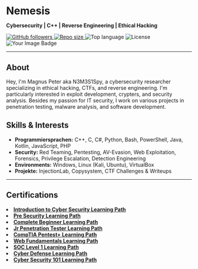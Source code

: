 <div>
  <h1 style="margin-bottom:6px;">Nemesis</h1>
  <p><strong>Cybersecurity | C++ | Reverse Engineering | Ethical Hacking</strong></p>


  <p>
    <a href="https://github.com/N3M3S1Spy" target="_blank" rel="noopener">
      <img src="https://img.shields.io/github/followers/N3M3S1Spy?label=Follow&style=social"
           alt="GitHub followers">
    </a>
    <a href="https://github.com/N3M3S1Spy?tab=repositories" target="_blank" rel="noopener">
      <img src="https://img.shields.io/github/repo-size/N3M3S1Spy/InjectionLab"
           alt="Repo size">
    </a>
    <img src="https://img.shields.io/badge/language-C%2B%2B-blue" alt="Top language">
    <img src="https://img.shields.io/badge/license-MIT-lightgrey" alt="License">
    <br>
    <img src="https://tryhackme-badges.s3.amazonaws.com/N3M3S1Spy.png" alt="Your Image Badge" />
  </p>
</div>

<hr>

<section>
  <h2>About</h2>
  <p>Hey, I'm Magnus Peter aka N3M3S1Spy, a cybersecurity researcher specializing in ethical hacking, CTFs, and reverse engineering. I'm particularly interested in exploit development, crypters, and security analysis. Besides my passion for IT security, I work on various projects in penetration testing, malware analysis, and software development.</p>
</section>

<section>
  <h2>Skills & Interests</h2>
  <ul>
    <li><strong>Programmiersprachen:</strong> C++, C, C#, Python, Bash, PowerShell, Java, Kotlin, JavaScript, PHP</li>
    <li><strong>Security:</strong> Red Teaming, Pentesting, AV-Evasion, Web Exploitation, Forensics, Privilege Escalation, Detection Engineering</li>
    <li><strong>Environments:</strong> Windows, Linux (Kali, Ubuntu), VirtualBox</li>
    <li><strong>Projekte:</strong> InjectionLab, Copysystem, CTF Challenges & Writeups</li>
  </ul>
</section>

<hr>

<section>
  <h2>Certifications</h2>
  <li><a href="https://tryhackme-certificates.s3-eu-west-1.amazonaws.com/THM-XPF1LU5PSJ.pdf"><strong>Introduction to Cyber Security Learning Path</strong></a></li>
  <li><a href="https://tryhackme-certificates.s3-eu-west-1.amazonaws.com/THM-M3CUNLKY1M.pdf"><strong>Pre Security Learning Path</strong></a></li>
  <li><a href="https://tryhackme-certificates.s3-eu-west-1.amazonaws.com/THM-7Z3W5GYUAB.pdf"><strong>Complete Beginner Learning Path</strong></a></li>
  <li><a href="https://tryhackme-certificates.s3-eu-west-1.amazonaws.com/THM-WLKXIVAPOO.pdf"><strong>Jr Penetration Tester Learning Path</strong></a></li>
  <li><a href="https://tryhackme-certificates.s3-eu-west-1.amazonaws.com/THM-9LAYISWUVN.pdf"><strong>CompTIA Pentest+ Learning Path</strong></a></li>
  <li><a href="https://tryhackme-certificates.s3-eu-west-1.amazonaws.com/THM-ID6E5BYC3D.pdf"><strong>Web Fundamentals Learning Path</strong></a></li>
  <li><a href="https://tryhackme-certificates.s3-eu-west-1.amazonaws.com/THM-DTJAV97DVU.pdf"><strong>SOC Level 1 Learning Path</strong></a></li>
  <li><a href="https://tryhackme-certificates.s3-eu-west-1.amazonaws.com/THM-S7429QDV2A.pdf"><strong>Cyber Defense Learning Path</strong></a></li>
  <li><a href="https://tryhackme-certificates.s3-eu-west-1.amazonaws.com/THM-97VDNJI5VZ.pdf"><strong>Cyber Security 101 Learning Path</strong></a></li>  
</section>
